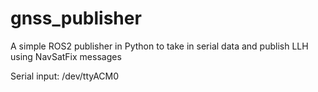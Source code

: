 # gnss_publisher
A simple ROS2 publisher in Python to take in serial data and publish LLH using NavSatFix messages

Serial input: /dev/ttyACM0
